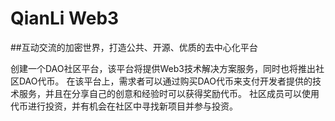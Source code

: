 # QianLi Web3
##互动交流的加密世界，打造公共、开源、优质的去中心化平台

创建一个DAO社区平台，该平台将提供Web3技术解决方案服务，同时也将推出社区DAO代币。
在该平台上，需求者可以通过购买DAO代币来支付开发者提供的技术服务，并且在分享自己的创意和经验时可以获得奖励代币。
社区成员可以使用代币进行投资，并有机会在社区中寻找新项目并参与投资。
